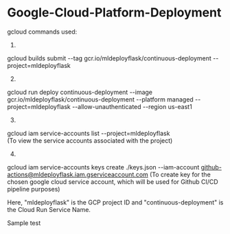 # Google-Cloud-Platform-Deployment

gcloud commands used:

1) 
gcloud builds submit --tag gcr.io/mldeployflask/continuous-deployment --project=mldeployflask

2) 
gcloud run deploy continuous-deployment --image gcr.io/mldeployflask/continuous-deployment --platform managed --project=mldeployflask --allow-unauthenticated --region us-east1

3) 
gcloud iam service-accounts list --project=mldeployflask  
(To view the service accounts associated with the project)

4) 
gcloud iam service-accounts keys create ./keys.json --iam-account github-actions@mldeployflask.iam.gserviceaccount.com
(To create key for the chosen google cloud service account, which will be used for Github CI/CD pipeline purposes)

Here, "mldeployflask" is the GCP project ID and "continuous-deployment" is the Cloud Run Service Name. 

Sample test